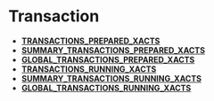 # Transaction

-   **[TRANSACTIONS\_PREPARED\_XACTS](TRANSACTIONS_PREPARED_XACTS.md)**  
-   **[SUMMARY\_TRANSACTIONS\_PREPARED\_XACTS](SUMMARY_TRANSACTIONS_PREPARED_XACTS.md)**  
-   **[GLOBAL\_TRANSACTIONS\_PREPARED\_XACTS](GLOBAL_TRANSACTIONS_PREPARED_XACTS.md)**  
-   **[TRANSACTIONS\_RUNNING\_XACTS](TRANSACTIONS_RUNNING_XACTS.md)**  
-   **[SUMMARY\_TRANSACTIONS\_RUNNING\_XACTS](SUMMARY_TRANSACTIONS_RUNNING_XACTS.md)**  
-   **[GLOBAL\_TRANSACTIONS\_RUNNING\_XACTS](GLOBAL_TRANSACTIONS_RUNNING_XACTS.md)**  

# 